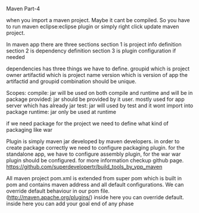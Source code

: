 Maven Part-4

when you import a maven project. Maybe it cant be compiled. So you have to run maven eclipse:eclipse plugin or simply right click update maven project.

In maven app there are three sections
section 1 is project info definition
section 2 is dependency definition
section 3 is plugin configuration if needed

dependencies has three things we have to define.
groupid which is project owner
artifactid which is project name
version which is version of app
the artifactid and groupid combination should be unique.

Scopes:
compile: jar will be used on both compile and runtime and will be in package
provided: jar should be provided by it user. mostly used for app server which has already jar
test: jar will used by test and it wont import into package
runtime: jar only be used at runtime

if we need package for the project we need to define what kind of packaging like 
<packaging> war </packaging>

Plugin is simply maven jar developed by maven developers.
in order to create package correctly we need to configure packaging plugin.
for the standalone app, we have to configure assembly plugin, for the war war plugin should be configured.
for more information checkup github page.  https://github.com/superdevelopertr/build_tools_by_vpp_maven

All maven project pom.xml is extended from super pom which is built in pom and contains maven address and all default configurations. 
We can override default behaviour in our pom file. (http://maven.apache.org/plugins/) 
<build>
	<plugins>
		<plugin>
			<groupid></groupid>
			<artifactid></artifactid>
			<version></version>
			<configurations>
				inside here you can override default.
			</configurations>
			<executions>
				inside here you can add your goal end of any phase
			</executions>
		<plugin>
	<plugins>
</build>




